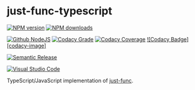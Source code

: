 # just-func-typescript

[![NPM version][npm-image]][npm-url]
[![NPM downloads][downloads-image]][downloads-url]

[![Github NodeJS][github-nodejs]][github-action-url]
[![Codacy Grade][codacy-grade]][codacy-url]
[![Codacy Coverage][codacy-coverage]][codacy-url]
[![Codacy Badge][codacy-image]][codacy-url]

[![Semantic Release][semantic-release-image]][semantic-release-url]

[![Visual Studio Code][vscode-image]][vscode-url]

TypeScript/JavaScript implementation of [just-func](https://github.com/justland/just-func).

[codacy-grade]: https://app.codacy.com/project/badge/Grade/cb8acd44f2874dbf85b1755a85690097
[codacy-coverage]: https://app.codacy.com/project/badge/Coverage/cb8acd44f2874dbf85b1755a85690097
[codacy-url]: https://www.codacy.com/gh/justland/just-func-typescript/dashboard?utm_source=github.com&amp;utm_medium=referral&amp;utm_content=justland/just-func-typescript&amp;utm_campaign=Badge_Grade
[codecov-image]: https://codecov.io/gh/justland/just-func-typescript/branch/master/graph/badge.svg
[codecov-url]: https://codecov.io/gh/justland/just-func-typescript
[downloads-image]: https://img.shields.io/npm/dm/just-func.svg?style=flat
[downloads-url]: https://npmjs.org/package/just-func
[github-nodejs]: https://github.com/justland/just-func-typescript/workflows/nodejs/badge.svg
[github-action-url]: https://github.com/justland/just-func-typescript/actions
[npm-image]: https://img.shields.io/npm/v/just-func.svg?style=flat
[npm-url]: https://npmjs.org/package/just-func
[semantic-release-image]: https://img.shields.io/badge/%20%20%F0%9F%93%A6%F0%9F%9A%80-semantic--release-e10079.svg
[semantic-release-url]: https://github.com/semantic-release/semantic-release
[vscode-image]: https://img.shields.io/badge/vscode-ready-green.svg
[vscode-url]: https://code.visualstudio.com/
